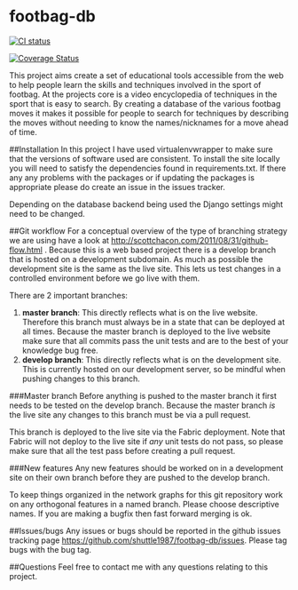 footbag-db
==========

[![CI status][2]][1]

[![Coverage Status](https://coveralls.io/repos/shuttle1987/footbag-db/badge.png?branch=develop)](https://coveralls.io/r/shuttle1987/footbag-db?branch=develop)

  [1]: https://travis-ci.org/shuttle1987/footbag-db/
  [2]: https://travis-ci.org/shuttle1987/footbag-db.svg
  
This project aims create a set of educational tools accessible from the web
to help people learn the skills and techniques involved in the sport of footbag.
At the projects core is a video encyclopedia of techniques in the sport that is easy to search.
By creating a database of the various footbag moves it makes it possible for people to search for
techniques by describing the moves without needing to know the names/nicknames for a move ahead of time.

##Installation
In this project I have used virtualenvwrapper to make sure that the versions of software used are consistent.
To install the site locally you will need to satisfy the dependencies found in requirements.txt.
If there any any problems with the packages or if updating the packages is appropriate please do create
an issue in the issues tracker.

Depending on the database backend being used the Django settings might need to be
changed.

##Git workflow
For a conceptual overview of the type of branching strategy we are using have a
look at http://scottchacon.com/2011/08/31/github-flow.html .
Because this is a web based project there is a develop branch that is hosted
on a development subdomain.
As much as possible the development site is the same as the live site.
This lets us test changes in a controlled environment before we go live with them.

There are 2 important branches:

1. **master branch**: This directly reflects what is on the live website.
   Therefore this branch must always be in a state that can be deployed at all times.
   Because the master branch is deployed to the live website make sure that all commits
   pass the unit tests and are to the best of your knowledge bug free.
2. **develop branch**: This directly reflects what is on the development site.
   This is currently hosted on our development server, so be mindful when pushing changes to this branch.


###Master branch
Before anything is pushed to the master branch it first needs to be tested on the develop branch.
Because the master branch *is* the live site any changes to this branch must be via a pull request.

This branch is deployed to the live site via the Fabric deployment.
Note that Fabric will not deploy to the live site if *any* unit tests do not pass,
so please make sure that all the test pass before creating a pull request.

###New features
Any new features should be worked on in a development site on their own branch before
they are pushed to the develop branch.

To keep things organized in the network graphs for this git repository work on
any orthogonal features in a named branch. Please choose descriptive names.
If you are making a bugfix then fast forward merging is ok.

##Issues/bugs
Any issues or bugs should be reported in the github issues tracking page https://github.com/shuttle1987/footbag-db/issues.
Please tag bugs with the bug tag.

##Questions
Feel free to contact me with any questions relating to this project.
